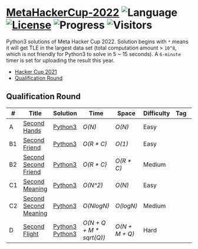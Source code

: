 # [MetaHackerCup-2022](https://www.facebook.com/hackercup/past_rounds/) ![Language](https://img.shields.io/badge/language-Python3-orange.svg) [![License](https://img.shields.io/badge/license-CC%203.0-blue.svg)](https://creativecommons.org/licenses/by-nc/3.0/) ![Progress](https://img.shields.io/badge/progress-6%20%2F%206-ff69b4.svg) ![Visitors](https://visitor-badge.laobi.icu/badge?page_id=kamyu104.metahackercup.2022)

Python3 solutions of Meta Hacker Cup 2022. Solution begins with `*` means it will get TLE in the largest data set (total computation amount > `10^8`, which is not friendly for Python3 to solve in 5 ~ 15 seconds). A `6-minute` timer is set for uploading the result this year.

* [Hacker Cup 2021](https://github.com/kamyu104/FacebookHackerCup-2021)
* [Qualification Round](https://github.com/kamyu104/MetaHackerCup-2022#qualification-round)

## Qualification Round
| # | Title | Solution | Time | Space | Difficulty | Tag | Note |
|---| ----- | -------- | ---- | ----- | ---------- | --- | ---- |
|A| [Second Hands](https://www.facebook.com/codingcompetitions/hacker-cup/2022/qualification-round/problems/A)| [Python3](./Qualification%20Round/second_hands.py3) | _O(N)_ | _O(N)_ | Easy | | Greedy |
|B1| [Second Friend](https://www.facebook.com/codingcompetitions/hacker-cup/2022/qualification-round/problems/B1)| [Python3](./Qualification%20Round/second_friend.py3) | _O(R * C)_ | _O(1)_ | Easy | | Constructive Algrotihms |
|B2| [Second Second Friend](https://www.facebook.com/codingcompetitions/hacker-cup/2022/qualification-round/problems/B2)| [Python3](./Qualification%20Round/second_second_friend.py3) | _O(R * C)_ | _O(R * C)_ | Medium | | Constructive Algrotihms, BFS |
|C1| [Second Meaning](https://www.facebook.com/codingcompetitions/hacker-cup/2022/qualification-round/problems/C1)| [Python3](./Qualification%20Round/second_meaning.py3) | _O(N^2)_ | _O(N)_ | Easy | | Constructive Algrotihms |
|C2| [Second Second Meaning](https://www.facebook.com/codingcompetitions/hacker-cup/2022/qualification-round/problems/C2)| [Python3](./Qualification%20Round/second_second_meaning.py3) | _O(NlogN)_ | _O(logN)_ | Medium | | Constructive Algrotihms |
|D| [Second Flight](https://www.facebook.com/codingcompetitions/hacker-cup/2022/qualification-round/problems/D)| [Python3](./Qualification%20Round/second_flight.py3) [Python3](./Qualification%20Round/second_flight2.py3) | _O(N + Q + M * sqrt(Q))_ | _O(N + M + Q)_ | Hard | | Graph, Memoization |
